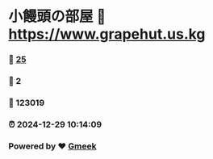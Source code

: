 # 小饅頭の部屋 :link: https://www.grapehut.us.kg 
### :page_facing_up: [25](https://www.grapehut.us.kg/tag.html) 
### :speech_balloon: 2 
### :hibiscus: 123019 
### :alarm_clock: 2024-12-29 10:14:09 
### Powered by :heart: [Gmeek](https://github.com/Meekdai/Gmeek)
